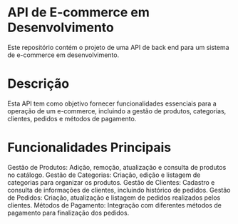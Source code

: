 # API de E-commerce em Desenvolvimento
Este repositório contém o projeto de uma API de back end para um sistema de e-commerce em desenvolvimento.

# Descrição
Esta API tem como objetivo fornecer funcionalidades essenciais para a operação de um e-commerce, incluindo a gestão de produtos, categorias, clientes, pedidos e métodos de pagamento.

# Funcionalidades Principais
Gestão de Produtos: Adição, remoção, atualização e consulta de produtos no catálogo.
Gestão de Categorias: Criação, edição e listagem de categorias para organizar os produtos.
Gestão de Clientes: Cadastro e consulta de informações de clientes, incluindo histórico de pedidos.
Gestão de Pedidos: Criação, atualização e listagem de pedidos realizados pelos clientes.
Métodos de Pagamento: Integração com diferentes métodos de pagamento para finalização dos pedidos.
